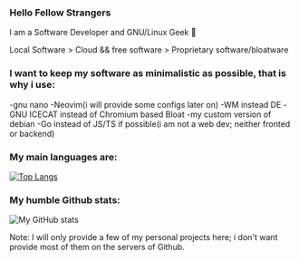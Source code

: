 ### Hello Fellow Strangers

I am a Software Developer and GNU/Linux Geek 🐧

Local Software > Cloud && free software > Proprietary software/bloatware

### I want to keep my software as minimalistic as possible, that is why i use:
-gnu nano
-Neovim(i will provide some configs later on)
-WM instead DE
-GNU ICECAT instead of Chromium based Bloat
-my custom version of debian
-Go instead of JS/TS if possible(i am not a web dev; neither fronted or backend)
### My main languages are:

[![Top Langs](https://github-readme-stats.vercel.app/api/top-langs/?username=666hwll)](https://github.com/anuraghazra/github-readme-stats)

### My humble Github stats:
![My GitHub stats](https://github-readme-stats.vercel.app/api?username=666hwll)

Note: I will only provide a few of my personal projects here; i don't want provide most of them
on the servers of Github.
